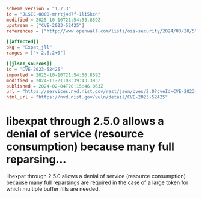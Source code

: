 ```toml
schema_version = "1.7.3"
id = "JLSEC-0000-mnrtj4d7f-1li5kcn"
modified = 2025-10-10T21:54:56.859Z
upstream = ["CVE-2023-52425"]
references = ["http://www.openwall.com/lists/oss-security/2024/03/20/5", "https://github.com/libexpat/libexpat/pull/789", "https://lists.debian.org/debian-lts-announce/2024/04/msg00006.html", "https://lists.fedoraproject.org/archives/list/package-announce%40lists.fedoraproject.org/message/PNRIHC7DVVRAIWFRGV23Y6UZXFBXSQDB/", "https://lists.fedoraproject.org/archives/list/package-announce%40lists.fedoraproject.org/message/WNUBSGZFEZOBHJFTAD42SAN4ATW2VEMV/", "https://security.netapp.com/advisory/ntap-20240614-0003/", "http://www.openwall.com/lists/oss-security/2024/03/20/5", "https://github.com/libexpat/libexpat/pull/789", "https://lists.debian.org/debian-lts-announce/2024/04/msg00006.html", "https://lists.fedoraproject.org/archives/list/package-announce%40lists.fedoraproject.org/message/PNRIHC7DVVRAIWFRGV23Y6UZXFBXSQDB/", "https://lists.fedoraproject.org/archives/list/package-announce%40lists.fedoraproject.org/message/WNUBSGZFEZOBHJFTAD42SAN4ATW2VEMV/", "https://security.netapp.com/advisory/ntap-20240614-0003/"]

[[affected]]
pkg = "Expat_jll"
ranges = ["< 2.6.2+0"]

[[jlsec_sources]]
id = "CVE-2023-52425"
imported = 2025-10-10T21:54:56.859Z
modified = 2024-11-21T08:39:43.393Z
published = 2024-02-04T20:15:46.063Z
url = "https://services.nvd.nist.gov/rest/json/cves/2.0?cveId=CVE-2023-52425"
html_url = "https://nvd.nist.gov/vuln/detail/CVE-2023-52425"
```

# libexpat through 2.5.0 allows a denial of service (resource consumption) because many full reparsing...

libexpat through 2.5.0 allows a denial of service (resource consumption) because many full reparsings are required in the case of a large token for which multiple buffer fills are needed.

